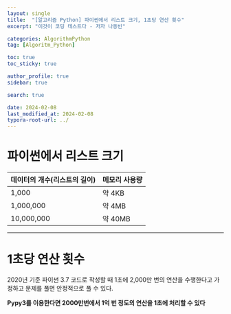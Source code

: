 ```yaml
---
layout: single
title:  "[알고리즘 Python] 파이썬에서 리스트 크기, 1초당 연산 횟수"
excerpt: "이것이 코딩 테스트다 - 저자 나동빈"

categories: AlgorithmPython
tag: [Algoritm_Python]

toc: true
toc_sticky: true

author_profile: true
sidebar: true

search: true

date: 2024-02-08
last_modified_at: 2024-02-08
typora-root-url: ../
---
```


# 파이썬에서 리스트 크기

| 데이터의 개수(리스트의 길이) | 메모리 사용량 |
| ---------------------------- | ------------- |
| 1,000                        | 약 4KB        |
| 1,000,000                    | 약 4MB        |
| 10,000,000                   | 약 40MB       |





------

# 1초당 연산 횟수

2020년 기준 파이썬 3.7 코드로 작성할 때 1초에 2,000만 번의 연산을 수행한다고 가정하고 문제를 풀면 안정적으로 풀 수 있다.



**Pypy3를 이용한다면 2000만번에서 1억 번 정도의 연산을 1초에 처리할 수 있다**
